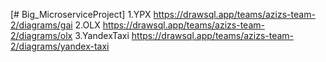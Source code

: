 [# Big_MicroserviceProject] 
1.YPX
https://drawsql.app/teams/azizs-team-2/diagrams/gai
2.OLX
https://drawsql.app/teams/azizs-team-2/diagrams/olx
3.YandexTaxi
https://drawsql.app/teams/azizs-team-2/diagrams/yandex-taxi
